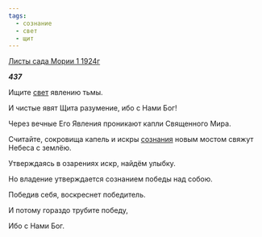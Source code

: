 ```yaml
---
tags:
  - сознание
  - свет
  - щит
---
```

[Листы сада Мории 1 1924г](https://127.0.0.1:4002/agni/1924)

___437___

Ищите [свет](../../../tags/#свет) явлению тьмы.   

И чистые явят Щита разумение, ибо с Нами Бог!   

Через вечные Его Явления проникают капли Священного Мира.   

Считайте, сокровища капель и искры [сознания](../../../tags/#[сознание](../../../tags/#сознание)) новым мостом свяжут Небеса с землёю.   

Утверждаясь в озарениях искр, найдём улыбку.   

Но владение утверждается сознанием победы над собою.   

Победив себя, воскреснет победитель.   

И потому гораздо трубите победу,   

Ибо с Нами Бог.   

